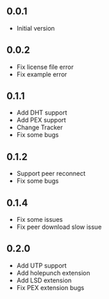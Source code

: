 ## 0.0.1

- Initial version

## 0.0.2

- Fix license file error
- Fix example error

## 0.1.1
- Add DHT support
- Add PEX support
- Change Tracker
- Fix some bugs

## 0.1.2
- Support peer reconnect
- Fix some bugs

## 0.1.4
- Fix some issues
- Fix peer download slow issue

## 0.2.0
- Add UTP support
- Add holepunch extension
- Add LSD extension
- Fix PEX extension bugs